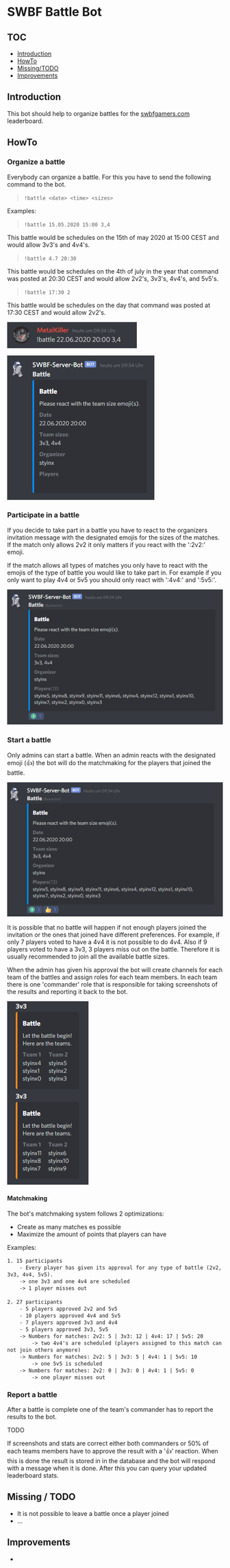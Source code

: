 # SWBF Battle Bot

## TOC
- [Introduction](#introduction)
- [HowTo](#howto)
- [Missing/TODO](#missing)
- [Improvements](#improvements)

## Introduction 
<div id="introduction"></div>

This bot should help to organize battles for the [swbfgamers.com](swbfgamers.com) leaderboard.

## HowTo
<div id="howto"></div>

### Organize a battle
Everybody can organize a battle. 
For this you have to send the following command to the bot.

> `!battle <date> <time> <sizes>`

Examples:

  > `!battle 15.05.2020 15:00 3,4`

  This battle would be schedules on the 15th of may 2020 at 15:00 CEST and would allow 3v3's and 4v4's.

  > `!battle 4.7 20:30`

  This battle would be schedules on the 4th of july in the year that command was posted at 20:30 CEST and would allow 2v2's, 3v3's, 4v4's, and 5v5's.

  > `!battle 17:30 2`

  This battle would be schedules on the day that command was posted at 17:30 CEST and would allow 2v2's.
    
![Organize](https://github.com/21stcenturyclan/SWBF-Battle-Bot/blob/master/readme/invite.PNG)

![Overview](https://github.com/21stcenturyclan/SWBF-Battle-Bot/blob/master/readme/response.PNG)

### Participate in a battle
If you decide to take part in a battle you have to react to the organizers invitation message with the designated emojis for the sizes of the matches.
If the match only allows 2v2 it only matters if you react with the ':2v2:' emoji.

If the match allows all types of matches you only have to react with the emojis of the type of battle you would like to take part in.
For example if you only want to play 4v4 or 5v5 you should only react with ':4v4:' and ':5v5:'.

![Participate](https://github.com/21stcenturyclan/SWBF-Battle-Bot/blob/master/readme/player_reaction.PNG)

### Start a battle
Only admins can start a battle.
When an admin reacts with the designated emoji (:+1:) the bot will do the matchmaking for the players that joined the battle.

![Start](https://github.com/21stcenturyclan/SWBF-Battle-Bot/blob/master/readme/admin_reaction.PNG)

It is possible that no battle will happen if not enough players joined the invitation or the ones that joined have different preferences.
For example, if only 7 players voted to have a 4v4 it is not possible to do 4v4.
Also if 9 players voted to have a 3v3, 3 players miss out on the battle.
Therefore it is usually recommended to join all the available battle sizes.

When the admin has given his approval the bot will create channels for each team of the battles and assign roles for each team members.
In each team there is one 'commander' role that is responsible for taking screenshots of the results and reporting it back to the bot.

![Matches](https://github.com/21stcenturyclan/SWBF-Battle-Bot/blob/master/readme/matches.PNG)

#### Matchmaking
The bot's matchmaking system follows 2 optimizations:
- Create as many matches es possible
- Maximize the amount of points that players can have

Examples:

    1. 15 participants
        - Every player has given its approval for any type of battle (2v2, 3v3, 4v4, 5v5).
        -> one 3v3 and one 4v4 are scheduled
        -> 1 player misses out
        
    2. 27 participants
        - 5 players approved 2v2 and 5v5
        - 10 players approved 4v4 and 5v5
        - 7 players approved 3v3 and 4v4
        - 5 players approved 3v3, 5v5
        -> Numbers for matches: 2v2: 5 | 3v3: 12 | 4v4: 17 | 5v5: 20 
            -> two 4v4's are scheduled (players assigned to this match can not join others anymore)
        -> Numbers for matches: 2v2: 5 | 3v3: 5 | 4v4: 1 | 5v5: 10
            -> one 5v5 is scheduled
        -> Numbers for matches: 2v2: 0 | 3v3: 0 | 4v4: 1 | 5v5: 0
            -> one player misses out 

### Report a battle
After a battle is complete one of the team's commander has to report the results to the bot.

TODO

If screenshots and stats are correct either both commanders or 50% of each teams members have to approve the result with a ':+1:' reaction.
When this is done the result is stored in in the database and the bot will respond with a message when it is done.
After this you can query your updated leaderboard stats.

## Missing / TODO
<div id="missing"></div>

- It is not possible to leave a battle once a player joined
- ...

## Improvements
<div id="improvements"></div>

-
